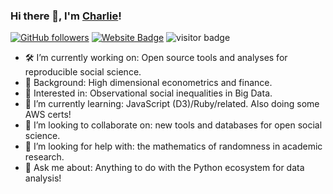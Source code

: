### Hi there 👋, I'm [Charlie](https://www.github.com/crahal)!

[![GitHub followers](https://img.shields.io/github/followers/crahal?style=social)](https://www.github.com/crahal)
[![Website Badge](https://img.shields.io/badge/-crahal.github.io-darkgreen?style=flat-square&logo=Safari&logoColor=white&link=http://sriharikapu.com)](http://crahal.github.io/)
<img src="https://visitor-badge.laobi.icu/badge?page_id=crahal" alt="visitor badge"/></p>


- 🛠️ I’m currently working on: Open source tools and analyses for reproducible social science.
- 📝 Background: High dimensional econometrics and finance.
- 👀 Interested in: Observational social inequalities in Big Data.
- 🌱 I’m currently learning: JavaScript (D3)/Ruby/related. Also doing some AWS certs!
- 👯 I’m looking to collaborate on: new tools and databases for open social science.
- 🤔 I’m looking for help with: the mathematics of randomness in academic research.
- 💬 Ask me about: Anything to do with the Python ecosystem for data analysis!
